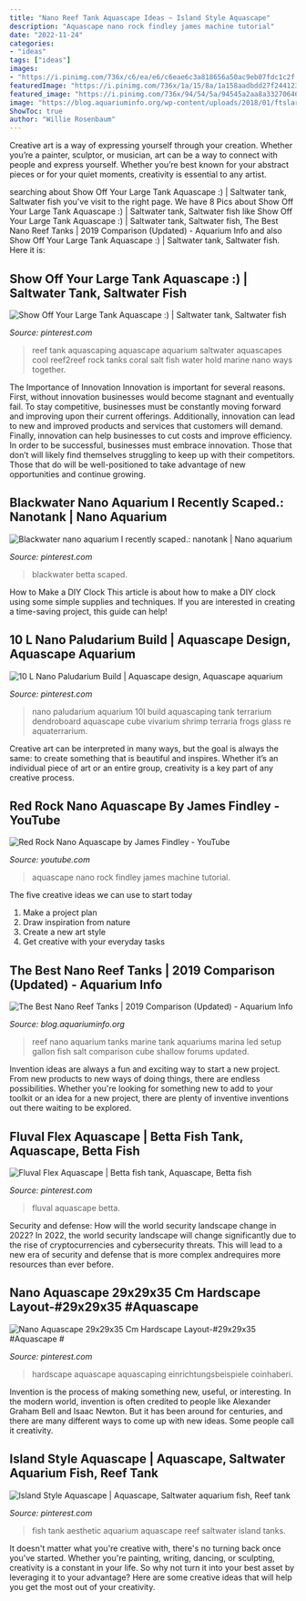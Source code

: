 ```yaml
---
title: "Nano Reef Tank Aquascape Ideas ~ Island Style Aquascape"
description: "Aquascape nano rock findley james machine tutorial"
date: "2022-11-24"
categories:
- "ideas"
tags: ["ideas"]
images:
- "https://i.pinimg.com/736x/c6/ea/e6/c6eae6c3a818656a50ac9eb07fdc1c2f.jpg"
featuredImage: "https://i.pinimg.com/736x/1a/15/8a/1a158aadbdd27f24412360b64bf5fd13--reef-aquarium-aquascaping.jpg"
featured_image: "https://i.pinimg.com/736x/94/54/5a/94545a2aa8a332706466e7deb8b679aa.jpg"
image: "https://blog.aquariuminfo.org/wp-content/uploads/2018/01/ftslarge.jpg"
ShowToc: true
author: "Willie Rosenbaum"
---
```



Creative art is a way of expressing yourself through your creation. Whether you’re a painter, sculptor, or musician, art can be a way to connect with people and express yourself. Whether you’re best known for your abstract pieces or for your quiet moments, creativity is essential to any artist.

	

		
searching about Show Off Your Large Tank Aquascape :) | Saltwater tank, Saltwater fish you've visit to the right page. We have 8 Pics about Show Off Your Large Tank Aquascape :) | Saltwater tank, Saltwater fish like Show Off Your Large Tank Aquascape :) | Saltwater tank, Saltwater fish, The Best Nano Reef Tanks | 2019 Comparison (Updated) - Aquarium Info and also Show Off Your Large Tank Aquascape :) | Saltwater tank, Saltwater fish. Here it is:
		
    
## Show Off Your Large Tank Aquascape :) | Saltwater Tank, Saltwater Fish

<img loading=lazy src="https://i.pinimg.com/736x/1a/15/8a/1a158aadbdd27f24412360b64bf5fd13--reef-aquarium-aquascaping.jpg" onerror="this.onerror=null;this.src='https://tse4.mm.bing.net/th?id=OIP.DL2E0P94s5Fg5Cx8mpRG4wHaE7&amp;pid=15.1';" alt="Show Off Your Large Tank Aquascape :) | Saltwater tank, Saltwater fish">

_Source: pinterest.com_

>reef tank aquascaping aquascape aquarium saltwater aquascapes cool reef2reef rock tanks coral salt fish water hold marine nano ways together. 

	

The Importance of Innovation
Innovation is important for several reasons. First, without innovation businesses would become stagnant and eventually fail. To stay competitive, businesses must be constantly moving forward and improving upon their current offerings. Additionally, innovation can lead to new and improved products and services that customers will demand. Finally, innovation can help businesses to cut costs and improve efficiency.
In order to be successful, businesses must embrace innovation. Those that don’t will likely find themselves struggling to keep up with their competitors. Those that do will be well-positioned to take advantage of new opportunities and continue growing.

    
## Blackwater Nano Aquarium I Recently Scaped.: Nanotank | Nano Aquarium

<img loading=lazy src="https://i.pinimg.com/736x/5e/e3/b1/5ee3b170a0da3ded11156dcc686a27d7.jpg" onerror="this.onerror=null;this.src='https://tse1.mm.bing.net/th?id=OIP.3saqx7NI9E2kjBGrhGxWKAHaHa&amp;pid=15.1';" alt="Blackwater nano aquarium I recently scaped.: nanotank | Nano aquarium">

_Source: pinterest.com_

>blackwater betta scaped. 

	

How to Make a DIY Clock
This article is about how to make a DIY clock using some simple supplies and techniques. If you are interested in creating a time-saving project, this guide can help!

    
## 10 L Nano Paludarium Build | Aquascape Design, Aquascape Aquarium

<img loading=lazy src="https://i.pinimg.com/originals/a8/25/3b/a8253b7afb9b98646645113ef349dc5d.jpg" onerror="this.onerror=null;this.src='https://tse4.mm.bing.net/th?id=OIP.d6kt5XE6dJ4xW3o1mWMZbAHaJ7&amp;pid=15.1';" alt="10 L Nano Paludarium Build | Aquascape design, Aquascape aquarium">

_Source: pinterest.com_

>nano paludarium aquarium 10l build aquascaping tank terrarium dendroboard aquascape cube vivarium shrimp terraria frogs glass re aquaterrarium. 

	

Creative art can be interpreted in many ways, but the goal is always the same: to create something that is beautiful and inspires. Whether it’s an individual piece of art or an entire group, creativity is a key part of any creative process.

    
## Red Rock Nano Aquascape By James Findley - YouTube

<img loading=lazy src="https://i.ytimg.com/vi/Uv0x42x-r7Y/maxresdefault.jpg" onerror="this.onerror=null;this.src='https://tse1.mm.bing.net/th?id=OIP.v4zIke3YZ0ukaGP8qFxvnQHaEK&amp;pid=15.1';" alt="Red Rock Nano Aquascape by James Findley - YouTube">

_Source: youtube.com_

>aquascape nano rock findley james machine tutorial. 

	

The five creative ideas we can use to start today
1. Make a project plan
2. Draw inspiration from nature
3. Create a new art style
4. Get creative with your everyday tasks 

    
## The Best Nano Reef Tanks | 2019 Comparison (Updated) - Aquarium Info

<img loading=lazy src="https://blog.aquariuminfo.org/wp-content/uploads/2018/01/ftslarge.jpg" onerror="this.onerror=null;this.src='https://tse3.mm.bing.net/th?id=OIP.PZAMfuf4umxPGyiliIuljQHaE6&amp;pid=15.1';" alt="The Best Nano Reef Tanks | 2019 Comparison (Updated) - Aquarium Info">

_Source: blog.aquariuminfo.org_

>reef nano aquarium tanks marine tank aquariums marina led setup gallon fish salt comparison cube shallow forums updated. 

	

Invention ideas are always a fun and exciting way to start a new project. From new products to new ways of doing things, there are endless possibilities. Whether you're looking for something new to add to your toolkit or an idea for a new project, there are plenty of inventive inventions out there waiting to be explored.

    
## Fluval Flex Aquascape | Betta Fish Tank, Aquascape, Betta Fish

<img loading=lazy src="https://i.pinimg.com/736x/b9/3d/c3/b93dc35604f1e0401787aa6a483b6b4f.jpg" onerror="this.onerror=null;this.src='https://tse1.mm.bing.net/th?id=OIP.s2SmGkR4x56Cuhglm3OJLgHaJ3&amp;pid=15.1';" alt="Fluval Flex Aquascape | Betta fish tank, Aquascape, Betta fish">

_Source: pinterest.com_

>fluval aquascape betta. 

	

Security and defense: How will the world security landscape change in 2022?
In 2022, the world security landscape will change significantly due to the rise of cryptocurrencies and cybersecurity threats. This will lead to a new era of security and defense that is more complex andrequires more resources than ever before.

    
## Nano Aquascape 29x29x35 Cm Hardscape Layout-#29x29x35 #Aquascape #

<img loading=lazy src="https://i.pinimg.com/736x/94/54/5a/94545a2aa8a332706466e7deb8b679aa.jpg" onerror="this.onerror=null;this.src='https://tse2.mm.bing.net/th?id=OIP.FiUfYa-uBXEuGGxCKOto4AHaJQ&amp;pid=15.1';" alt="Nano Aquascape 29x29x35 Cm Hardscape Layout-#29x29x35 #Aquascape #">

_Source: pinterest.com_

>hardscape aquascape aquascaping einrichtungsbeispiele coinhaberi. 

	

Invention is the process of making something new, useful, or interesting. In the modern world, invention is often credited to people like Alexander Graham Bell and Isaac Newton. But it has been around for centuries, and there are many different ways to come up with new ideas. Some people call it creativity.

    
## Island Style Aquascape | Aquascape, Saltwater Aquarium Fish, Reef Tank

<img loading=lazy src="https://i.pinimg.com/736x/c6/ea/e6/c6eae6c3a818656a50ac9eb07fdc1c2f.jpg" onerror="this.onerror=null;this.src='https://tse2.mm.bing.net/th?id=OIP.WvsN_yw8tANC-4B4b4uDggHaHa&amp;pid=15.1';" alt="Island Style Aquascape | Aquascape, Saltwater aquarium fish, Reef tank">

_Source: pinterest.com_

>fish tank aesthetic aquarium aquascape reef saltwater island tanks. 

	

It doesn't matter what you're creative with, there's no turning back once you've started. Whether you're painting, writing, dancing, or sculpting, creativity is a constant in your life. So why not turn it into your best asset by leveraging it to your advantage? Here are some creative ideas that will help you get the most out of your creativity.

